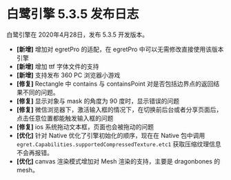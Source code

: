 # 白鹭引擎 5.3.5 发布日志
白鹭引擎在 2020年4月28日，发布 5.3.5 开发版本。

- **[新增]** 增加对 egretPro 的适配，在 egretPro 中可以无需修改直接使用该版本引擎
- **[新增]** 增加 ttf 字体文件的支持
- **[新增]** 支持发布 360 PC 浏览器小游戏
- **[修复]** Rectangle 中 contains 与 containsPoint 对是否包括边界点的返回结果不同的问题。
- **[修复]** 显示对象与 mask 的角度为 90 度时，显示错误的问题
- **[修复]** 微信浏览器下，激活输入框的情况下，在切换前后台或者分享页面后，点击任意位置都能触发输入框的问题
- **[修复]** ios 系统拖动文本框，页面也会被拖动的问题
- **[优化]** 针对 Native 优化了引擎初始化的顺序，现在在 Native 包中调用 `egret.Capabilities.supportedCompressedTexture.etc1` 获取压缩纹理信息不会再报错。
- **[优化]** canvas 渲染模式增加对 Mesh 渲染的支持，主要是 dragonbones 的 mesh。
